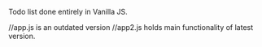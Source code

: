 Todo list done entirely in Vanilla JS. 

//app.js is an outdated version
//app2.js holds main functionality of latest version. 
